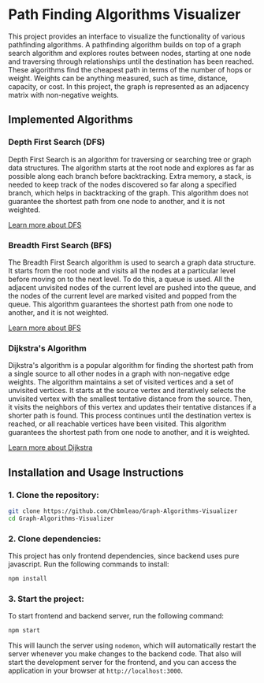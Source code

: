 # Path Finding Algorithms Visualizer

This project provides an interface to visualize the functionality of various pathfinding algorithms.
A pathfinding algorithm builds on top of a graph search algorithm and explores routes between nodes, starting at one node and traversing through relationships until the destination has been reached.
These algorithms find the cheapest path in terms of the number of hops or weight. Weights can be anything measured, such as time, distance, capacity, or cost.
In this project, the graph is represented as an adjacency matrix with non-negative weights.

## Implemented Algorithms

### Depth First Search (DFS)

Depth First Search is an algorithm for traversing or searching tree or graph data structures. The algorithm starts at the root node and explores as far as possible along each branch before backtracking. Extra memory, a stack, is needed to keep track of the nodes discovered so far along a specified branch, which helps in backtracking of the graph. This algorithm does not guarantee the shortest path from one node to another, and it is not weighted.

[Learn more about DFS](https://www.geeksforgeeks.org/depth-first-search-or-dfs-for-a-graph/)

### Breadth First Search (BFS)

The Breadth First Search algorithm is used to search a graph data structure. It starts from the root node and visits all the nodes at a particular level before moving on to the next level. To do this, a queue is used. All the adjacent unvisited nodes of the current level are pushed into the queue, and the nodes of the current level are marked visited and popped from the queue. This algorithm guarantees the shortest path from one node to another, and it is not weighted.

[Learn more about BFS](https://www.geeksforgeeks.org/breadth-first-search-or-bfs-for-a-graph/)

### Dijkstra's Algorithm

Dijkstra's algorithm is a popular algorithm for finding the shortest path from a single source to all other nodes in a graph with non-negative edge weights. The algorithm maintains a set of visited vertices and a set of unvisited vertices. It starts at the source vertex and iteratively selects the unvisited vertex with the smallest tentative distance from the source. Then, it visits the neighbors of this vertex and updates their tentative distances if a shorter path is found. This process continues until the destination vertex is reached, or all reachable vertices have been visited. This algorithm guarantees the shortest path from one node to another, and it is weighted.

[Learn more about Dijkstra](https://www.geeksforgeeks.org/introduction-to-dijkstras-shortest-path-algorithm/)

## Installation and Usage Instructions

### 1. Clone the repository:

```bash
git clone https://github.com/Chbmleao/Graph-Algorithms-Visualizer
cd Graph-Algorithms-Visualizer
```

### 2. Clone dependencies:

This project has only frontend dependencies, since backend uses pure javascript. Run the following commands to install:

```bash
npm install
```

### 3. Start the project:

To start frontend and backend server, run the following command:

```bash
npm start
```

This will launch the server using `nodemon`, which will automatically restart the server whenever you make changes to the backend code. That also will start the development server for the frontend, and you can access the application in your browser at `http://localhost:3000`.
